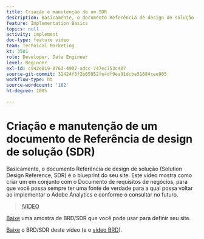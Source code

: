 ```yaml
---
title: Criação e manutenção de um SDR
description: Basicamente, o documento Referência de design de solução (Solution Design Reference, SDR) é o blueprint do seu site. Este vídeo mostra como criar um, em conjunto com o Documento de requisitos de negócios, para que você possa sempre ter uma fonte de verdade para a qual possa voltar ao implementar o Adobe Analytics e conforme o consultar no futuro.
feature: Implementation Basics
topics: null
activity: implement
doc-type: feature video
team: Technical Marketing
kt: 3581
role: Developer, Data Engineer
level: Beginner
exl-id: c942e819-0763-4907-adcc-747ec753c407
source-git-commit: 32424f3f2b05952fe4df9ea91dcbe51684cee905
workflow-type: ht
source-wordcount: '162'
ht-degree: 100%

---
```


# Criação e manutenção de um documento de Referência de design de solução (SDR)

Basicamente, o documento Referência de design de solução (Solution Design Reference, SDR) é o blueprint do seu site. Este vídeo mostra como criar um em conjunto com o Documento de requisitos de negócios, para que você possa sempre ter uma fonte de verdade para a qual possa voltar ao implementar o Adobe Analytics e conforme o consultar no futuro.

>[!VIDEO](https://video.tv.adobe.com/v/28754/?quality=12)

[Baixe](https://analytics.enablementadobe.com/files/brd-sdr-sample-template.xlsx) uma amostra de BRD/SDR que você pode usar para definir seu site.

[Baixe](https://analytics.enablementadobe.com/files/geometrixx-clothiers-brd-sdr.xlsx) o BRD/SDR deste vídeo (e o [vídeo BRD](creating-a-business-requirements-document.md)).
